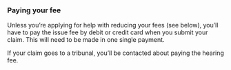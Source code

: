 ### Paying your fee
Unless you’re applying for help with reducing your fees (see below), you’ll have to pay the issue fee by debit or credit card when you submit your claim. This will need to be made in one single payment.

If your claim goes to a tribunal, you’ll be contacted about paying the hearing fee.
